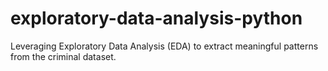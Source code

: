 # exploratory-data-analysis-python
 Leveraging Exploratory Data Analysis (EDA) to extract meaningful patterns from the criminal dataset.
